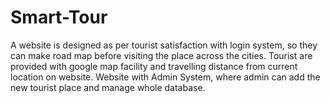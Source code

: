 # Smart-Tour
A website is designed as per tourist satisfaction with login system, so they can make road map before visiting the place across the cities. Tourist are provided with google map facility and travelling distance from current location on website. Website with Admin System, where admin can add the new tourist place and manage whole database.
